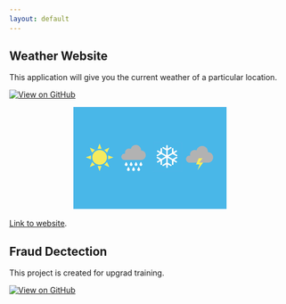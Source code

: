 ```yaml
---
layout: default
---
```


## Weather Website

This application will give you the current weather of a particular location.

[![View on GitHub](https://img.shields.io/badge/GitHub-View_on_GitHub-blue?logo=GitHub)](https://github.com/vighu0710/weather-website)

<center><img src="assets/img/weather.png"/></center>

[Link to website](https://raru-weather-app.herokuapp.com/).

## Fraud Dectection

This project is created for upgrad training.

[![View on GitHub](https://img.shields.io/badge/GitHub-View_on_GitHub-blue?logo=GitHub)](https://github.com/vighu0710/frauddetection)

